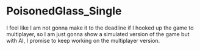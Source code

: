 # PoisonedGlass\_Single

I feel like I am not gonna make it to the deadline if I hooked up the game to multiplayer, so I am just gonna show a simulated version of the game but with AI, I promise to keep working on the multiplayer version.

